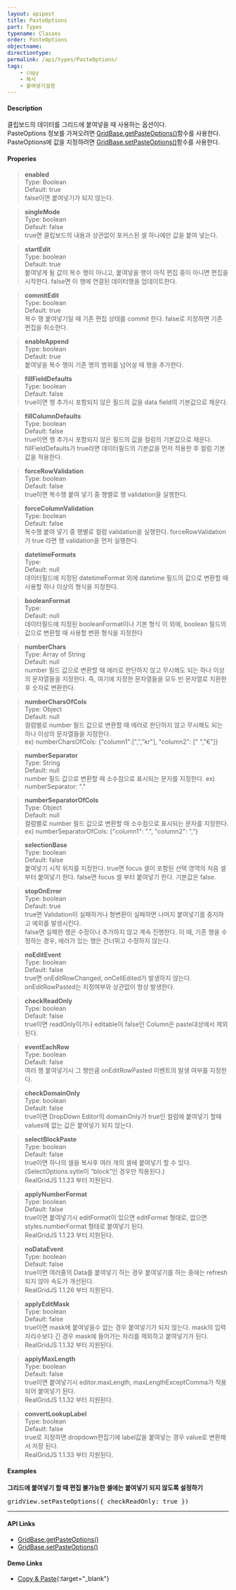 ```yaml
---
layout: apipost
title: PasteOptions
part: Types
typename: Classes
order: PasteOptions
objectname: 
directiontype: 
permalink: /api/types/PasteOptions/
tags:
    - copy
    - 복사
    - 붙여넣기설정
---
```


#### Description

 클립보드의 데이터를 그리드에 붙여넣을 때 사용하는 옵션이다.    
 PasteOptions 정보를 가져오려면 [GridBase.getPasteOptions()](/api/GridBase/getPasteOptions/)함수를 사용한다.   
 PasteOptions에 값을 지정하려면 [GridBase.setPasteOptions()](/api/GridBase/setPasteOptions/)함수를 사용한다.

#### Properies

> **enabled**  
> Type: Boolean  
> Default: true  
> false이면 붙여넣기가 되지 않는다.

> **singleMode**  
> Type: boolean  
> Default: false  
> true면 클립보드의 내용과 상관없이 포커스된 셀 하나에만 값을 붙여 넣는다.  

> **startEdit**  
> Type: boolean  
> Default: true  
> 붙여넣게 될 값이 복수 행이 아니고, 붙여넣을 행이 아직 편집 중이 아니면 편집을 시작한다. false면 이 행에 연결된 데이터행을 업데이트한다.

> **commitEdit**  
> Type: boolean  
> Default: true  
> 복수 행 붙여넣기일 때 기존 편집 상태를 commit 한다. false로 지정하면 기존 편집을 취소한다. 

> **enableAppend**  
> Type: boolean  
> Default: true  
> 붙여넣을 복수 행이 기존 행의 범위를 넘어설 때 행을 추가한다.  

> **fillFieldDefaults**  
> Type: boolean  
> Default: false  
> true이면 행 추가시 포함되지 않은 필드의 값을 data field의 기본값으로 채운다.  

> **fillColumnDefaults**  
> Type: boolean  
> Default: false  
> true이면 행 추가시 포함되지 않은 필드의 값을 컬럼의 기본값으로 채운다. fillFieldDefaults가   true라면 데이터필드의 기본값을 먼저 적용한 후 컬럼 기본값을 적용한다.  

> **forceRowValidation**  
> Type: boolean  
> Default: false  
> true이면 복수행 붙여 넣기 중 행별로 행 validation을 실행한다.  

> **forceColumnValidation**  
> Type: boolean  
> Default: false  
> 복수행 붙여 넣기 중 행별로 컬럼 validation을 실행한다. forceRowValidation가 true 라면 행 validation을 먼저 실행한다.

> **datetimeFormats**  
> Type:  
> Default: null  
> 데이터필드에 지정된 datetimeFormat 외에 datetime 필드의 값으로 변환할 때 사용할 하나 이상의 형식을 지정한다.

> **booleanFormat**  
> Type:  
> Default: null  
> 데이터필드에 지정된 booleanFormat이나 기본 형식 이 외에, boolean 필드의 값으로 변환할 때 사용할 변환 형식을 지정한다

> **numberChars**  
> Type: Array of String   
> Default: null  
> number 필드 값으로 변환할 때 에러로 판단하지 않고 무시해도 되는 하나 이상의 문자열들을 지정한다. 즉, 여기에 지정한 문자열들을 모두 빈 문자열로 치환한 후 숫자로 변환한다.

> **numberCharsOfCols**  
> Type: Object  
> Default: null  
> 컬럼별로 number 필드 값으로 변환할 때 에러로 판단하지 않고 무시해도 되는 하나 이상의 문자열들을 지정한다.  
> ex) numberCharsOfCols: {"column1":[",","kr"], "column2": [" ","€"]}  

> **numberSeparator**  
> Type: String    
> Default: null  
> number 필드 값으로 변환할 때 소수점으로 표시되는 문자를 지정한다.
> ex) numberSeparator: "." 

> **numberSeparatorOfCols**  
> Type: Object  
> Default: null  
> 컬럼별로 number 필드 값으로 변환할 때 소수점으로 표시되는 문자를 지정한다.    
> ex) numberSeparatorOfCols: {"column1": ".", "column2": ","}   

> **selectionBase**  
> Type: boolean  
> Default: false  
> 붙여넣기 시작 위치를 지정한다. true면 focus 셀이 포함된 선택 영역의 처음 셀부터 붙여넣기 한다. false면 focus 셀 부터 붙여넣기 한다. 기본값은 false.

> **stopOnError**  
> Type: boolean  
> Default: true  
> true면 Validation이 실패하거나 형변환이 실패하면 나머지 붙여넣기를 중지하고 예외를 발생시킨다.  
> false면 실패한 행은 수정이나 추가하지 않고 계속 진행한다. 이 때, 기존 행을 수정하는 경우, 에러가 있는 행은 건너뛰고 수정하지 않는다.   

> **noEditEvent**  
> Type: boolean  
> Default: false   
> true면 onEditRowChanged, onCellEdited가 발생하지 않는다. onEditRowPasted는 지정여부와 상관없이 항상 발생한다.  

> **checkReadOnly**  
> Type: boolean  
> Default: false  
> true이면 readOnly이거나 editable이 false인 Column은 paste대상에서 제외된다.     

> **eventEachRow**  
> Type: boolean  
> Default: false  
> 여러 행 붙여넣기시 그 행만큼 onEditRowPasted 이벤트의 발생 여부를 지정한다.  

> **checkDomainOnly**  
> Type: boolean  
> Default: false  
> true이면 DropDown Editor의 domainOnly가 true인 컬럼에 붙여넣기 할때 values에 없는 값은 붙여넣기 되지 않는다.  

> **selectBlockPaste**  
> Type: boolean  
> Default: false  
> true이면 하나의 셀을 복사후 여러 개의 셀에 붙여넣기 할 수 있다.(SelectOptions.sytle이 “block”인 경우만 적용된다.)      
> RealGridJS 1.1.23 부터 지원된다.   

> **applyNumberFormat**  
> Type: boolean  
> Default: false  
> true이면 붙여넣기시 editFormat이 있으면 editFormat 형태로, 없으면 styles.numberFormat 형태로 붙여넣기 된다.  
> RealGridJS 1.1.23 부터 지원된다.     
  
> **noDataEvent**  
> Type: boolean  
> Default: false   
> true이면 여러줄의 Data를 붙여넣기 하는 경우 붙여넣기를 하는 중에는 refresh되지 않아 속도가 개선된다.  
> RealGridJS 1.1.26 부터 지원된다.     

<a name="applyEditMask"></a> 
> **applyEditMask**  
> Type: boolean  
> Default: false   
> true이면 mask에 붙여넣을수 없는 경우 붙여넣기가 되지 않는다. mask의 입력자리수보다 긴 경우 mask에 들어가는 자리를 제외하고 붙여넣기가 된다.     
> RealGridJS 1.1.32 부터 지원된다.     

<a name="applyMaxLength"></a> 
> **applyMaxLength**  
> Type: boolean  
> Default: false   
> true이면 붙여넣기시 editor.maxLength, maxLengthExceptComma가 적용되어 붙여넣기 된다.     
> RealGridJS 1.1.32 부터 지원된다.     

<a name="convertLookupLabel"></a> 
> **convertLookupLabel**  
> Type: boolean  
> Default: false   
> true로 지정하면 dropdown편집기에 label값을 붙여넣는 경우 value로 변환해서 저장 된다.     
> RealGridJS 1.1.33 부터 지원된다.     

#### Examples

**그리드에 붙여넣기 할 때 편집 불가능한 셀에는 붙여넣기 되지 않도록 설정하기**

<pre class="prettyprint">
gridView.setPasteOptions({ checkReadOnly: true })
</pre>

---

#### API Links

* [GridBase.getPasteOptions()](/api/GridBase/getPasteOptions/)
* [GridBase.setPasteOptions()](/api/GridBase/setPasteOptions/)

#### Demo Links

* [Copy & Paste](http://demo.realgrid.com/Editing/CopyAndPaste/){:target="_blank"}